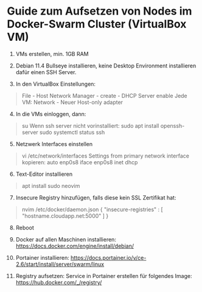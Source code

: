 # Guide zum Aufsetzen von Nodes im Docker-Swarm Cluster (VirtualBox VM)

1. VMs erstellen, min. 1GB RAM
2. Debian 11.4 Bullseye installieren, keine Desktop Environment installieren dafür einen SSH Server.

3. In den VirtualBox Einstellungen:
> File - Host Network Manager - create - DHCP Server enable
> Jede VM: Network - Neuer Host-only adapter

4. In die VMs einloggen, dann:
> su
Wenn ssh server nicht vorinstalliert:
> sudo apt install openssh-server
> sudo systemctl status ssh

5. Netzwerk Interfaces einstellen
> vi /etc/network/interfaces
Settings from primary network interface kopieren:
> auto enp0s8
> iface enp0s8 inet dhcp

6. Text-Editor installieren
> apt install sudo neovim

7. Insecure Registry hinzufügen, falls diese kein SSL Zertifikat hat: 
> nvim /etc/docker/daemon.json
>  {
>    "insecure-registries" : [ "hostname.cloudapp.net:5000" ]
>  }

8. Reboot

9. Docker auf allen Maschinen installieren:
https://docs.docker.com/engine/install/debian/

10. Portainer installieren:
https://docs.portainer.io/v/ce-2.6/start/install/server/swarm/linux 

11. Registry aufsetzen:
Service in Portainer erstellen für folgendes Image:
https://hub.docker.com/_/registry/
